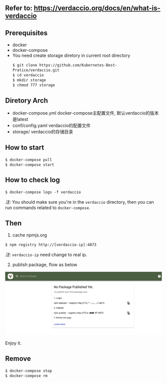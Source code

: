 

## Refer to: https://verdaccio.org/docs/en/what-is-verdaccio


## Prerequisites
* docker
* docker-compose
* You need create storage diretory in current root directory
  ```
  $ git clone https://github.com/Kubernetes-Best-Pratice/verdaccio.git
  $ cd verdaccio
  $ mkdir storage
  $ chmod 777 storage
  ```

## Diretory Arch
* docker-compose.yml   docker-compose主配置文件, 默认verdaccio的版本是latest
* conf/config.yaml     verdaccio的配置文件
* storage/  verdaccio的存储目录

## How to start

```
$ docker-compose pull
$ docker-compose start
```

## How to check log

```
$ docker-compose logs -f verdaccio
```

_注_: You should make sure you're in the `verdaccio` directory, then you can run commands related to `docker-compose`.

## Then
1. cache npmjs.org
```
$ npm registry http://[verdaccio-ip]:4873
```
_注_: `verdaccio-ip` need change to real ip. 


2. publish package, flow as below

![Image](images/verdaccio-publish.png)

Enjoy it.

## Remove

```
$ docker-compose stop
$ docker-compose rm
```

